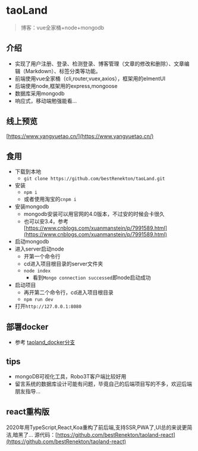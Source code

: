 # taoLand
>博客：vue全家桶+node+mongodb

## 介绍
+ 实现了用户注册、登录、检测登录、博客管理（文章的修改和删除）、文章编辑（Markdown）、标签分类等功能。
+ 前端使用vue全家桶（cli,router,vuex,axios），框架用的elmentUI
+ 后端使用node,框架用的express,mongoose
+ 数据库采用mongodb
+ 响应式，移动端勉强能看...
## 线上预览
[https://www.yangyuetao.cn/](https://www.yangyuetao.cn/)

## 食用
+ 下载到本地
	+ `git clone https://github.com/bestRenekton/taoLand.git` 
+ 安装
	+ `npm i`
	+ 或者使用淘宝的`cnpm i`
+ 安装mongodb
	+ mongodb安装可以用官网的4.0版本，不过安的时候会卡很久
	+ 也可以安3.4，参考[https://www.cnblogs.com/xuanmanstein/p/7991589.html](https://www.cnblogs.com/xuanmanstein/p/7991589.html)
+ 启动mongodb
+ 进入server启动node
	+ 开第一个命令行
	+ cd进入项目根目录的server文件夹
	+ `node index`
		+ 看到`Mongo connection successed`即node启动成功
+ 启动项目
	+ 再开第二个命令行，cd进入项目根目录
	+ `npm run dev`
+ 打开`http://127.0.0.1:8080`

## 部署docker
+ 参考 [taoland_docker分支](https://github.com/bestRenekton/taoLand/tree/taoland_docker)

## tips
+ mongoDB可视化工具，Robo3T客户端比较好用
+ 留言系统的数据库设计可能有问题，毕竟自己的后端项目写的不多，欢迎后端朋友指导...

## react重构版
2020年用TypeScript,React,Koa重构了前后端,支持SSR,PWA了,UI总的来说更简洁,暗黑了...
源代码：[https://github.com/bestRenekton/taoland-react](https://github.com/bestRenekton/taoland-react)


